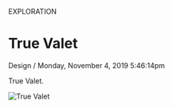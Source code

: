 <p class="type">EXPLORATION</p>

# True Valet

<p class="meta">Design  /  Monday, November 4, 2019 5:46:14pm</p>

True Valet.

![True Valet](https://farooq-agent.web.app/assets/images/works/large/true-valet.jpg)
